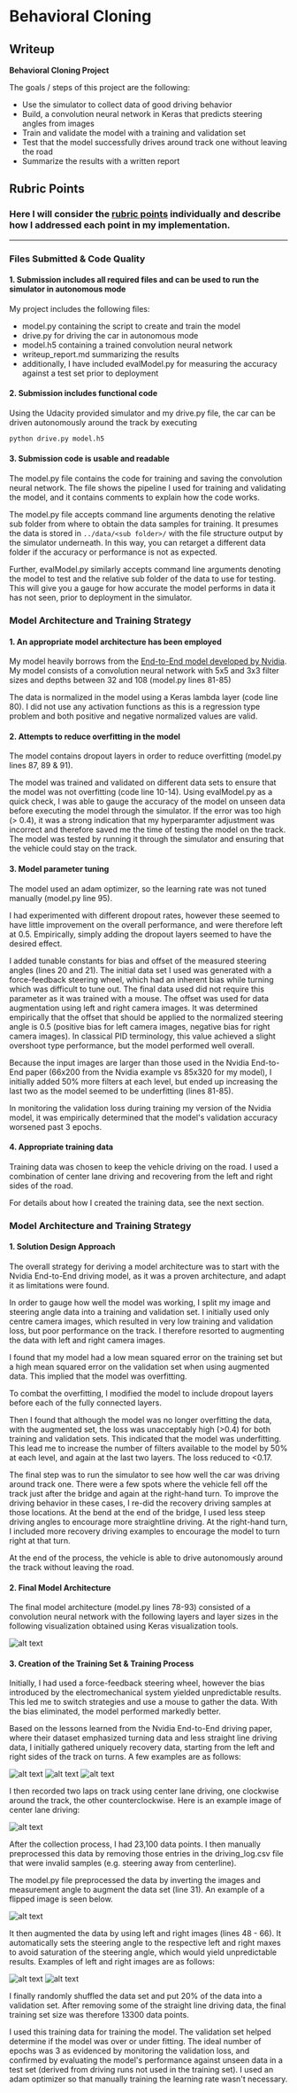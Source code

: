 # **Behavioral Cloning** 

## Writeup

**Behavioral Cloning Project**

The goals / steps of this project are the following:
* Use the simulator to collect data of good driving behavior
* Build, a convolution neural network in Keras that predicts steering angles from images
* Train and validate the model with a training and validation set
* Test that the model successfully drives around track one without leaving the road
* Summarize the results with a written report


[//]: # (Image References)

[image1]: ./examples/Model.png "Model Visualization"
[image2]: ./examples/recover1.jpg "Recovery Image"
[image3]: ./examples/recover2.jpg "Recovery Image"
[image4]: ./examples/recover3.jpg "Recovery Image"
[image5]: ./examples/centerline.jpg "Centerline Driving"
[image6]: ./examples/flipped.jpg "Flipped Image"
[image7]: ./examples/left_drive.jpg "Left Drive Image"
[image8]: ./examples/right_drive.jpg "Right Drive Image"

## Rubric Points
### Here I will consider the [rubric points](https://review.udacity.com/#!/rubrics/432/view) individually and describe how I addressed each point in my implementation.  

---
### Files Submitted & Code Quality

#### 1. Submission includes all required files and can be used to run the simulator in autonomous mode

My project includes the following files:
* model.py containing the script to create and train the model
* drive.py for driving the car in autonomous mode
* model.h5 containing a trained convolution neural network 
* writeup_report.md summarizing the results
* additionally, I have included evalModel.py for measuring the accuracy against a test set prior to deployment

#### 2. Submission includes functional code
Using the Udacity provided simulator and my drive.py file, the car can be driven autonomously around the track by executing 
```sh
python drive.py model.h5
```

#### 3. Submission code is usable and readable

The model.py file contains the code for training and saving the convolution neural network. The file shows the pipeline I used for training and validating the model, and it contains comments to explain how the code works.

The model.py file accepts command line arguments denoting the relative sub folder from where to obtain the data samples for training. It presumes the data is stored in ```../data/<sub folder>/``` with the file structure output by the simulator underneath. In this way, you can retarget a different data folder if the accuracy or performance is not as expected.

Further, evalModel.py similarly accepts command line arguments denoting the model to test and the relative sub folder of the data to use for testing. This will give you a gauge for how accurate the model performs in data it has not seen, prior to deployment in the simulator.

### Model Architecture and Training Strategy

#### 1. An appropriate model architecture has been employed

My model heavily borrows from the [End-to-End model developed by Nvidia](https://arxiv.org/pdf/1704.07911). 
My model consists of a convolution neural network with 5x5 and 3x3 filter sizes and depths between 32 and 108 (model.py lines 81-85) 

The data is normalized in the model using a Keras lambda layer (code line 80). I did not use any activation functions as this is a regression type problem and both positive and negative normalized values are valid.

#### 2. Attempts to reduce overfitting in the model

The model contains dropout layers in order to reduce overfitting (model.py lines 87, 89 & 91). 

The model was trained and validated on different data sets to ensure that the model was not overfitting (code line 10-14). Using evalModel.py as a quick check, I was able to gauge the accuracy of the model on unseen data before executing the model through the simulator. If the error was too high (> 0.4), it was a strong indication that my hyperparamter adjustment was incorrect and therefore saved me the time of testing the model on the track. The model was tested by running it through the simulator and ensuring that the vehicle could stay on the track.

#### 3. Model parameter tuning

The model used an adam optimizer, so the learning rate was not tuned manually (model.py line 95).

I had experimented with different dropout rates, however these seemed to have little improvement on the overall performance, and were therefore left at 0.5. Empirically, simply adding the dropout layers seemed to have the desired effect.

I added tunable constants for bias and offset of the measured steering angles (lines 20 and 21). The initial data set I used was generated with a force-feedback steering wheel, which had an inherent bias while turning which was difficult to tune out. The final data used did not require this parameter as it was trained with a mouse. The offset was used for data augmentation using left and right camera images. It was determined empirically that the offset that should be applied to the normalized steering angle is 0.5 (positive bias for left camera images, negative bias for right camera images). In classical PID terminology, this value achieved a slight overshoot type performance, but the model performed well overall.

Because the input images are larger than those used in the Nvidia End-to-End paper (66x200 from the Nvidia example vs 85x320 for my model), I initially added 50% more filters at each level, but ended up increasing the last two as the model seemed to be underfitting (lines 81-85). 

In monitoring the validation loss during training my version of the Nvidia model, it was empirically determined that the model's validation accuracy worsened past 3 epochs.

#### 4. Appropriate training data

Training data was chosen to keep the vehicle driving on the road. I used a combination of center lane driving and recovering from the left and right sides of the road.

For details about how I created the training data, see the next section. 

### Model Architecture and Training Strategy

#### 1. Solution Design Approach

The overall strategy for deriving a model architecture was to start with the Nvidia End-to-End driving model, as it was a proven architecture, and adapt it as limitations were found.

In order to gauge how well the model was working, I split my image and steering angle data into a training and validation set. I initially used only centre camera images, which resulted in very low training and validation loss, but poor performance on the track. I therefore resorted to augmenting the data with left and right camera images.

I found that my model had a low mean squared error on the training set but a high mean squared error on the validation set when using augmented data. This implied that the model was overfitting. 

To combat the overfitting, I modified the model to include dropout layers before each of the fully connected layers.

Then I found that although the model was no longer overfitting the data, with the augmented set, the loss was unacceptably high (>0.4) for both training and validation sets. This indicated that the model was underfitting. This lead me to increase the number of filters available to the model by 50% at each level, and again at the last two layers. The loss reduced to <0.17.

The final step was to run the simulator to see how well the car was driving around track one. There were a few spots where the vehicle fell off the track just after the bridge and again at the right-hand turn. To improve the driving behavior in these cases, I re-did the recovery driving samples at those locations. At the bend at the end of the bridge, I used less steep driving angles to encourage more straightline driving. At the right-hand turn, I included more recovery driving examples to encourage the model to turn right at that turn.

At the end of the process, the vehicle is able to drive autonomously around the track without leaving the road.

#### 2. Final Model Architecture

The final model architecture (model.py lines 78-93) consisted of a convolution neural network with the following layers and layer sizes in the following visualization obtained using Keras visualization tools.

![alt text][image1]

#### 3. Creation of the Training Set & Training Process

Initially, I had used a force-feedback steering wheel, however the bias introduced by the electromechanical system yielded unpredictable results. This led me to switch strategies and use a mouse to gather the data. With the bias eliminated, the model performed markedly better.

Based on the lessons learned from the Nvidia End-to-End driving paper, where their dataset emphasized turning data and less straight line driving data, I initially gathered uniquely recovery data, starting from the left and right sides of the track on turns. A few examples are as follows:

![alt text][image2]
![alt text][image3]
![alt text][image4]

I then recorded two laps on track using center lane driving, one clockwise around the track, the other counterclockwise. Here is an example image of center lane driving:

![alt text][image5]

After the collection process, I had 23,100 data points. I then manually preprocessed this data by removing those entries in the driving_log.csv file that were invalid samples (e.g. steering away from centerline). 

The model.py file preprocessed the data by inverting the images and measurement angle to augment the data set (line 31). An example of a flipped image is seen below. 

![alt text][image6]

It then augmented the data by using left and right images (lines 48 - 66). It automatically sets the steering angle to the respective left and right maxes to avoid saturation of the steering angle, which would yield unpredictable results. Examples of left and right images are as follows:

![alt text][image7]
![alt text][image8]

I finally randomly shuffled the data set and put 20% of the data into a validation set. After removing some of the straight line driving data, the final training set size was therefore 13300 data points. 

I used this training data for training the model. The validation set helped determine if the model was over or under fitting. The ideal number of epochs was 3 as evidenced by monitoring the validation loss, and confirmed by evaluating the model's performance against unseen data in a test set (derived from driving runs not used in the training set). I used an adam optimizer so that manually training the learning rate wasn't necessary.
